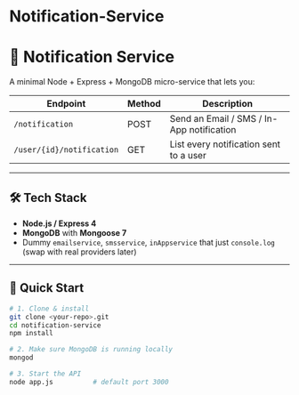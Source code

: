 # Notification-Service

# 📣 Notification Service

A minimal Node + Express + MongoDB micro-service that lets you:

| Endpoint                       | Method | Description                               |
|--------------------------------|--------|-------------------------------------------|
| `/notification`                | POST   | Send an Email / SMS / In-App notification |
| `/user/{id}/notification`      | GET    | List every notification sent to a user    |



---

## 🛠 Tech Stack
- **Node.js / Express 4**
- **MongoDB** with **Mongoose 7**
- Dummy `emailservice`, `smsservice`, `inAppservice` that just `console.log` (swap with real providers later)

---

## 🚀 Quick Start

```bash
# 1. Clone & install
git clone <your-repo>.git
cd notification-service
npm install

# 2. Make sure MongoDB is running locally
mongod

# 3. Start the API
node app.js          # default port 3000
